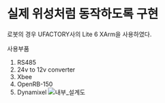 # 실제 위성처럼 동작하도록 구현

로봇의 경우 UFACTORY사의 Lite 6 XArm을 사용하였다.

사용부품 
1. RS485
2. 24v to 12v converter
3. Xbee
4. OpenRB-150
5. Dynamixel
![내부_설계도](https://github.com/user-attachments/assets/e62aabd5-482f-4070-90a7-057c758c23be)
